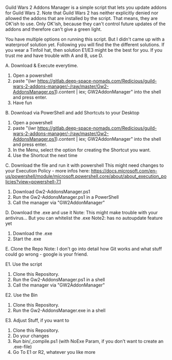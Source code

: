 Guild Wars 2 Addons Manager is a simple script that lets you update addons for Guild Wars 2.
Note that Guild Wars 2 has neither explicitly denied nor allowed the addons that are installed by the script. That means, they are OK'ish to use. Only OK'ish, because they can't control future updates of the addons and therefore can't give a green light.

You have multiple options on running this script. But I didn't came up with a waterproof solution yet. Following you will find the the different solutions. If you wear a Tinfoil hat, then solution E1/E3 might be the best for you.
If you trust me and have trouble with A and B, use D.

A. Download & Execute everytime.
1. Open a powershell
2. paste "(iwr https://gitlab.deep-space-nomads.com/Redicious/guild-wars-2-addons-manager/-/raw/master/Gw2-AddonsManager.ps1).content | iex; GW2AddonManager" into the shell and press enter.
3. Have fun

B. Download via PowerShell and add Shortcuts to your Desktop
1. Open a powershell
2. paste "(iwr https://gitlab.deep-space-nomads.com/Redicious/guild-wars-2-addons-manager/-/raw/master/Gw2-AddonsManager.ps1).content | iex; GW2AddonManager" into the shell and press enter.
3. In the Menu, select the option for creating the Shortcut you want.
4. Use the Shortcut the next time

C. Download the file and run it with powershell
This might need changes to your Execution Policy - more infos here: https://docs.microsoft.com/en-us/powershell/module/microsoft.powershell.core/about/about_execution_policies?view=powershell-7.1
1. Download Gw2-AddonsManager.ps1 
2. Run the Gw2-AddonsManager.ps1 in a PowerShell
3. Call the manager via "GW2AddonManager"

D. Download the .exe and use it
Note: This might make trouble with your antivirus... But you can whitelist the .exe
Note2: has no autoupdate feature yet
1. Download the .exe
2. Start the .exe

E. Clone the Repo
Note: I don't go into detail how Git works and what stuff could go wrong - google is your friend.

E1. Use the script
1. Clone this Repository.
2. Run the Gw2-AddonsManager.ps1 in a shell
3. Call the manager via "GW2AddonManager"

E2. Use the Bin
1. Clone this Repository.
2. Run the Gw2-AddonsManager.exe in a shell

E3. Adjust Stuff, if you want to
1. Clone this Repository.
2. Do your changes
3. Run bin/_compile.ps1 (with NoExe Param, if you don't want to create an .exe-file)
4. Go To E1 or R2, whatever you like more

